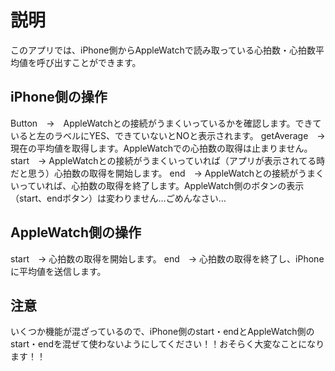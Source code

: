 #  説明

このアプリでは、iPhone側からAppleWatchで読み取っている心拍数・心拍数平均値を呼び出すことができます。

## iPhone側の操作

Button　→　AppleWatchとの接続がうまくいっているかを確認します。できていると左のラベルにYES、できていないとNOと表示されます。
getAverage　→　現在の平均値を取得します。AppleWatchでの心拍数の取得は止まりません。
start　→ AppleWatchとの接続がうまくいっていれば（アプリが表示されてる時だと思う）心拍数の取得を開始します。
end　→ AppleWatchとの接続がうまくいっていれば、心拍数の取得を終了します。AppleWatch側のボタンの表示（start、endボタン）は変わりません…ごめんなさい…


## AppleWatch側の操作

start　→ 心拍数の取得を開始します。
end　→ 心拍数の取得を終了し、iPhoneに平均値を送信します。


## 注意

いくつか機能が混ざっているので、iPhone側のstart・endとAppleWatch側のstart・endを混ぜて使わないようにしてください！！おそらく大変なことになります！！
